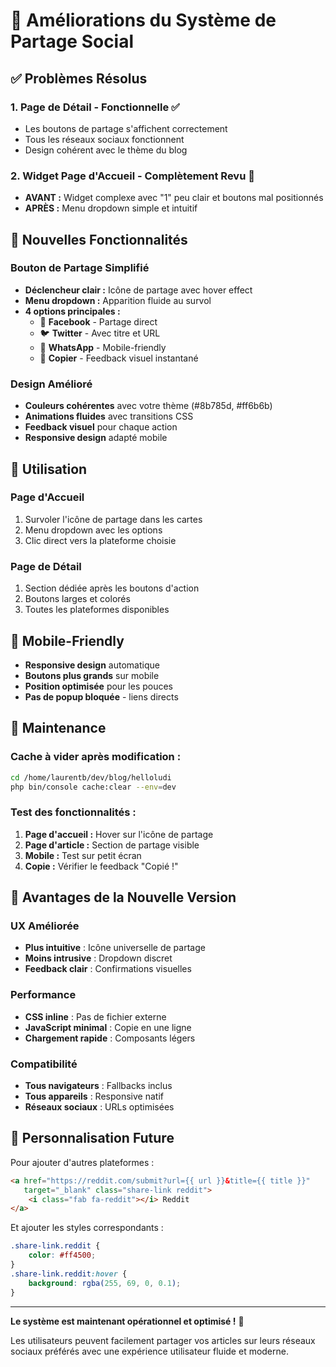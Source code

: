 # 🎉 Améliorations du Système de Partage Social

## ✅ **Problèmes Résolus**

### 1. **Page de Détail - Fonctionnelle** ✅
- Les boutons de partage s'affichent correctement
- Tous les réseaux sociaux fonctionnent
- Design cohérent avec le thème du blog

### 2. **Widget Page d'Accueil - Complètement Revu** 🔄
- **AVANT :** Widget complexe avec "1" peu clair et boutons mal positionnés
- **APRÈS :** Menu dropdown simple et intuitif

## 🚀 **Nouvelles Fonctionnalités**

### **Bouton de Partage Simplifié** 
- **Déclencheur clair :** Icône de partage avec hover effect
- **Menu dropdown :** Apparition fluide au survol
- **4 options principales :**
  - 📘 **Facebook** - Partage direct
  - 🐦 **Twitter** - Avec titre et URL
  - 📱 **WhatsApp** - Mobile-friendly
  - 🔗 **Copier** - Feedback visuel instantané

### **Design Amélioré**
- **Couleurs cohérentes** avec votre thème (#8b785d, #ff6b6b)
- **Animations fluides** avec transitions CSS
- **Feedback visuel** pour chaque action
- **Responsive design** adapté mobile

## 🎯 **Utilisation**

### **Page d'Accueil**
1. Survoler l'icône de partage dans les cartes
2. Menu dropdown avec les options
3. Clic direct vers la plateforme choisie

### **Page de Détail**
1. Section dédiée après les boutons d'action
2. Boutons larges et colorés
3. Toutes les plateformes disponibles

## 📱 **Mobile-Friendly**

- **Responsive design** automatique
- **Boutons plus grands** sur mobile
- **Position optimisée** pour les pouces
- **Pas de popup bloquée** - liens directs

## 🔧 **Maintenance**

### **Cache à vider après modification :**
```bash
cd /home/laurentb/dev/blog/helloludi
php bin/console cache:clear --env=dev
```

### **Test des fonctionnalités :**
1. **Page d'accueil :** Hover sur l'icône de partage
2. **Page d'article :** Section de partage visible
3. **Mobile :** Test sur petit écran
4. **Copie :** Vérifier le feedback "Copié !"

## 🌟 **Avantages de la Nouvelle Version**

### **UX Améliorée**
- **Plus intuitive** : Icône universelle de partage
- **Moins intrusive** : Dropdown discret
- **Feedback clair** : Confirmations visuelles

### **Performance**
- **CSS inline** : Pas de fichier externe
- **JavaScript minimal** : Copie en une ligne
- **Chargement rapide** : Composants légers

### **Compatibilité**
- **Tous navigateurs** : Fallbacks inclus
- **Tous appareils** : Responsive natif
- **Réseaux sociaux** : URLs optimisées

## 🎨 **Personnalisation Future**

Pour ajouter d'autres plateformes :

```html
<a href="https://reddit.com/submit?url={{ url }}&title={{ title }}" 
   target="_blank" class="share-link reddit">
    <i class="fab fa-reddit"></i> Reddit
</a>
```

Et ajouter les styles correspondants :

```css
.share-link.reddit {
    color: #ff4500;
}
.share-link.reddit:hover {
    background: rgba(255, 69, 0, 0.1);
}
```

---

**Le système est maintenant opérationnel et optimisé !** 🚀

Les utilisateurs peuvent facilement partager vos articles sur leurs réseaux sociaux préférés avec une expérience utilisateur fluide et moderne.
